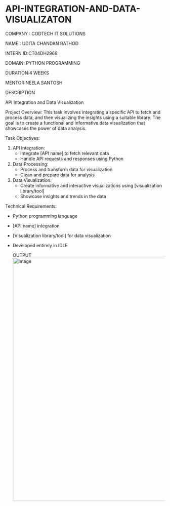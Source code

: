 # API-INTEGRATION-AND-DATA-VISUALIZATON
COMPANY : CODTECH IT SOLUTIONS

NAME : UDITA CHANDAN RATHOD

INTERN ID:CT04DH2968

DOMAIN: PYTHON PROGRAMMING

DURATION:4 WEEKS

MENTOR:NEELA SANTOSH

DESCRIPTION

API Integration and Data Visualization

Project Overview:
This task involves integrating a specific API to fetch and process data, and then visualizing the insights using a suitable library. The goal is to create a functional and informative data visualization that showcases the power of data analysis.

Task Objectives:

1. API Integration:
    - Integrate [API name] to fetch relevant data
    - Handle API requests and responses using Python
2. Data Processing:
    - Process and transform data for visualization
    - Clean and prepare data for analysis
3. Data Visualization:
    - Create informative and interactive visualizations using [visualization library/tool]
    - Showcase insights and trends in the data

Technical Requirements:

- Python programming language
- [API name] integration
- [Visualization library/tool] for data visualization
- Developed entirely in IDLE

  OUTPUT
  <img width="1366" height="768" alt="Image" src="https://github.com/user-attachments/assets/d0619d2f-19c5-45b4-953b-b440c0e2369a" />

  
